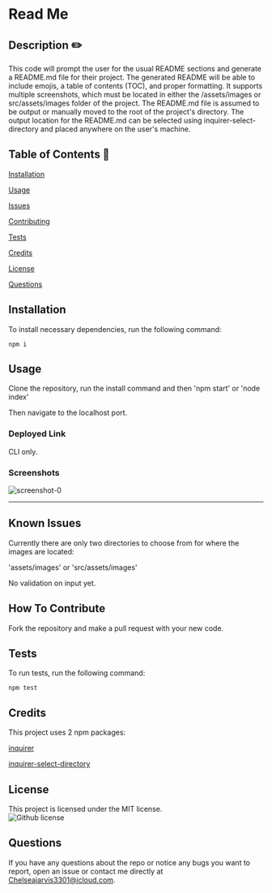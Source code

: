 # Read Me 
  
  ## Description  ✏️
  
This code will prompt the user for the usual README sections and generate a README.md file for their project. The generated README will be able to include emojis, a table of contents (TOC), and proper formatting. It supports multiple screenshots, which must be located in either the /assets/images or src/assets/images folder of the project. The README.md file is assumed to be output or manually moved to the root of the project's directory. The output location for the README.md can be selected using inquirer-select-directory and placed anywhere on the user's machine.
  
  ## Table of Contents 📖
  
  [Installation](#installation)

  [Usage](#usage)

  [Issues](#known-issues)

  [Contributing](#how-to-contribute)

  [Tests](#tests) 

  [Credits](#credits)

  [License](#license)

  [Questions](#questions)
  
  ## Installation 
  
  To install necessary dependencies, run the following command:
  
  ```
  npm i
  ```
  
  ## Usage 
  
  Clone the repository, run the install command and then 
  'npm start' 
  or 
  'node index'
 
  Then navigate to the localhost port.

  ### Deployed Link
 
 CLI only.

### Screenshots
![screenshot-0](assets/images/ReadMe-Example-Sample)


______________________________________________________________________________

## Known Issues 

Currently there are only two directories to choose from for where the images are located:

'assets/images'
or
'src/assets/images'  

No validation on input yet.

## How To Contribute 
  
Fork the repository and make a pull request with your new code.
  
## Tests 
  
To run tests, run the following command:
  
  ```
  npm test
  ```

## Credits 

This project uses 2 npm packages:

[inquirer](https://www.npmjs.com/package/inquirer)

[inquirer-select-directory](https://classic.yarnpkg.com/en/package/inquirer-select-directory)

## License

This project is licensed under the MIT license.   
![Github license](https://img.shields.io/badge/license-MIT-blue.svg)

 ## Questions 
  
 If you have any questions about the repo or notice any bugs you want to report, open an issue or contact me directly at Chelseajarvis3301@icloud.com.
  
  